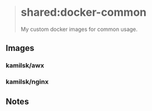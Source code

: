> # shared:docker-common
>
> My custom docker images for common usage.

## Images

### kamilsk/awx

### kamilsk/nginx

## Notes
